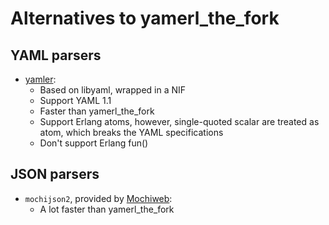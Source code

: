# Alternatives to yamerl_the_fork

## YAML parsers

* [yamler](https://github.com/goertzenator/yamler):
  * Based on libyaml, wrapped in a NIF
  * Support YAML 1.1
  * Faster than yamerl_the_fork
  * Support Erlang atoms, however, single-quoted scalar are treated as atom, which breaks the YAML specifications
  * Don't support Erlang fun()

## JSON parsers

* `mochijson2`, provided by [Mochiweb](https://github.com/mochi/mochiweb):
  * A lot faster than yamerl_the_fork

